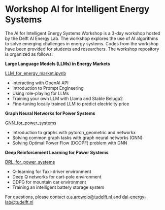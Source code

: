 # Workshop AI for Intelligent Energy Systems

The AI for Intelligent Energy Systems Workshop is a 3-day workshop hosted by the Delft AI Energy Lab. The workshop explores the use of AI algorithms to solve emerging challenges in energy systems. Codes from the workshop have been provided for students and researchers. The workshop repository is organized as follows:

**Large Language Models (LLMs) in Energy Markets**

[LLM_for_energy_market.ipynb](https://github.com/TU-Delft-AI-Energy-Lab/Workshop_AI_for_Intelligent_Energy_Systems/blob/main/LLM_for_energy_market.ipynb)

* Interacting with OpenAI API
* Introduction to Prompt Engineering
* Using role-playing for LLMs
* Training your own LLM with Llama and Stable Beluga2
* Fine-tuning locally trained LLM to predict electricity price

**Graph Neural Networks for Power Systems**

[GNN_for_power_systems](https://github.com/TU-Delft-AI-Energy-Lab/Workshop_AI_for_Intelligent_Energy_Systems/tree/main/GNN_for_power_systems)

* Introduction to graphs with pytorch_geometric and networkx
* Solving common graph tasks with graph neural networks (GNN)
* Solving Optimal Power Flow (DCOPF) problem with GNN

**Deep Reinforcement Learning for Power Systems**

[DRL_for_power_systems](https://github.com/TU-Delft-AI-Energy-Lab/Workshop_AI_for_Intelligent_Energy_Systems/tree/main/DRL_for_power_systems)

* Q-learning for Taxi-driver environment
* Deep Q networks for cart-pole environment
* DDPG for mountain car environment
* Training an intelligent battery storage system

For questions, please contact o.a.arowolo@tudelft.nl and dai-energy-lab@tudelft.nl 






